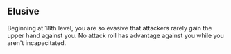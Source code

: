 ## Elusive
Beginning at 18th level, you are so evasive that attackers rarely gain the upper hand against you. No attack roll has advantage against you while you aren't incapacitated.
